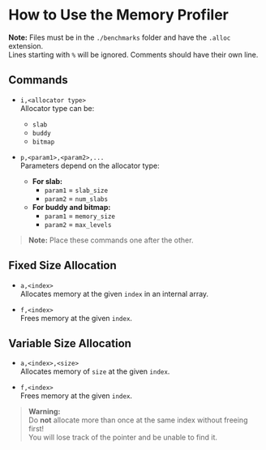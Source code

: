 # How to Use the Memory Profiler

**Note:** Files must be in the `./benchmarks` folder and have the `.alloc` extension.  
Lines starting with `%` will be ignored. Comments should have their own line.

## Commands
- `i,<allocator type>`  
  Allocator type can be:  
  - `slab`
  - `buddy`
  - `bitmap`

- `p,<param1>,<param2>,...`  
  Parameters depend on the allocator type:

  - **For slab:**
    - `param1` = `slab_size`
    - `param2` = `num_slabs`
  - **For buddy and bitmap:**
    - `param1` = `memory_size`
    - `param2` = `max_levels`

> **Note:** Place these commands one after the other.

## Fixed Size Allocation
- `a,<index>`  
  Allocates memory at the given `index` in an internal array.

- `f,<index>`  
  Frees memory at the given `index`.

## Variable Size Allocation

- `a,<index>,<size>`  
  Allocates memory of `size` at the given `index`.

- `f,<index>`  
  Frees memory at the given `index`.

> **Warning:**  
> Do **not** allocate more than once at the same index without freeing first!  
> You will lose track of the pointer and be unable to find it.
